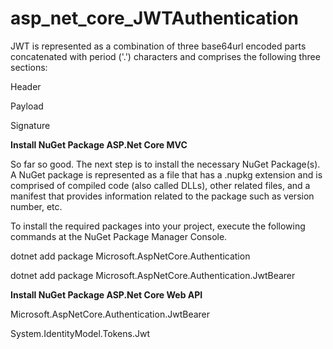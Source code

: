 # asp_net_core_JWTAuthentication
JWT is represented as a combination of three base64url encoded parts concatenated with period ('.') characters and comprises the following three sections:

Header

Payload

Signature

**Install NuGet Package ASP.Net Core MVC**

So far so good. The next step is to install the necessary NuGet Package(s). A NuGet package is represented as a file that has a .nupkg extension and is comprised of compiled code (also called DLLs), other related files, and a manifest that provides information related to the package such as version number, etc.

To install the required packages into your project, execute the following commands at the NuGet Package Manager Console.

dotnet add package Microsoft.AspNetCore.Authentication

dotnet add package Microsoft.AspNetCore.Authentication.JwtBearer


**Install NuGet Package ASP.Net Core Web API**

 Microsoft.AspNetCore.Authentication.JwtBearer
 
System.IdentityModel.Tokens.Jwt
